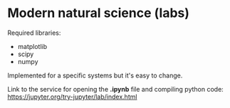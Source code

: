 # Modern natural science (labs)

Required libraries:
- matplotlib
- scipy
- numpy

Implemented for a specific systems but it's easy to change.

Link to the service for opening the **.ipynb** file and compiling python code: https://jupyter.org/try-jupyter/lab/index.html
